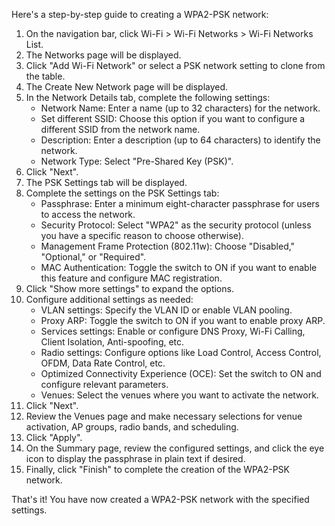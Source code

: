 Here's a step-by-step guide to creating a WPA2-PSK network:

1. On the navigation bar, click Wi-Fi > Wi-Fi Networks > Wi-Fi Networks List.
2. The Networks page will be displayed.
3. Click "Add Wi-Fi Network" or select a PSK network setting to clone from the table.
4. The Create New Network page will be displayed.
5. In the Network Details tab, complete the following settings:
   - Network Name: Enter a name (up to 32 characters) for the network.
   - Set different SSID: Choose this option if you want to configure a different SSID from the network name.
   - Description: Enter a description (up to 64 characters) to identify the network.
   - Network Type: Select "Pre-Shared Key (PSK)".
6. Click "Next".
7. The PSK Settings tab will be displayed.
8. Complete the settings on the PSK Settings tab:
   - Passphrase: Enter a minimum eight-character passphrase for users to access the network.
   - Security Protocol: Select "WPA2" as the security protocol (unless you have a specific reason to choose otherwise).
   - Management Frame Protection (802.11w): Choose "Disabled," "Optional," or "Required".
   - MAC Authentication: Toggle the switch to ON if you want to enable this feature and configure MAC registration.
9. Click "Show more settings" to expand the options.
10. Configure additional settings as needed:
    - VLAN settings: Specify the VLAN ID or enable VLAN pooling.
    - Proxy ARP: Toggle the switch to ON if you want to enable proxy ARP.
    - Services settings: Enable or configure DNS Proxy, Wi-Fi Calling, Client Isolation, Anti-spoofing, etc.
    - Radio settings: Configure options like Load Control, Access Control, OFDM, Data Rate Control, etc.
    - Optimized Connectivity Experience (OCE): Set the switch to ON and configure relevant parameters.
    - Venues: Select the venues where you want to activate the network.
11. Click "Next".
12. Review the Venues page and make necessary selections for venue activation, AP groups, radio bands, and scheduling.
13. Click "Apply".
14. On the Summary page, review the configured settings, and click the eye icon to display the passphrase in plain text if desired.
15. Finally, click "Finish" to complete the creation of the WPA2-PSK network.

That's it! You have now created a WPA2-PSK network with the specified settings.